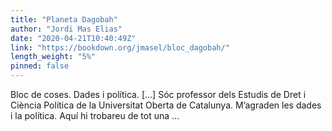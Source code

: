 ```yaml
---
title: "Planeta Dagobah"
author: "Jordi Mas Elias"
date: "2020-04-21T10:40:49Z"
link: "https://bookdown.org/jmasel/bloc_dagobah/"
length_weight: "5%"
pinned: false
---
```


Bloc de coses. Dades i política. [...] Sóc professor dels Estudis de Dret i Ciència Política de la Universitat Oberta de Catalunya. M’agraden les dades i la política. Aquí hi trobareu de tot una ...
